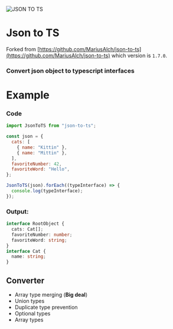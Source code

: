 ![JSON TO TS](https://image.ibb.co/fTb60k/icon.png)

# Json to TS

Forked from
[https://github.com/MariusAlch/json-to-ts](https://github.com/MariusAlch/json-to-ts)
which version is `1.7.0`.

### Convert json object to typescript interfaces

# Example

### Code

```javascript
import JsonToTS from "json-to-ts";

const json = {
  cats: [
    { name: "Kittin" },
    { name: "Mittin" },
  ],
  favoriteNumber: 42,
  favoriteWord: "Hello",
};

JsonToTS(json).forEach((typeInterface) => {
  console.log(typeInterface);
});
```

### Output:

```typescript
interface RootObject {
  cats: Cat[];
  favoriteNumber: number;
  favoriteWord: string;
}
interface Cat {
  name: string;
}
```

## Converter

- Array type merging (**Big deal**)
- Union types
- Duplicate type prevention
- Optional types
- Array types
